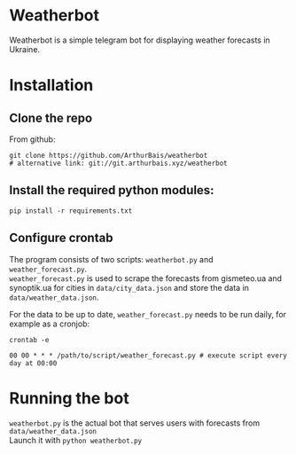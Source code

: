 # Weatherbot
Weatherbot is a simple telegram bot for displaying weather forecasts in Ukraine.  

# Installation
## Clone the repo
From github:

    git clone https://github.com/ArthurBais/weatherbot 
    # alternative link: git://git.arthurbais.xyz/weatherbot
    
    
## Install the required python modules:

    pip install -r requirements.txt
    
## Configure crontab

The program consists of two scripts: `weatherbot.py` and `weather_forecast.py`.  
`weather_forecast.py` is used to scrape the forecasts from gismeteo.ua and 
synoptik.ua for cities in `data/city_data.json` and store the data in
`data/weather_data.json`.  

For the data to be up to date, `weather_forecast.py` needs to be run daily,
for example as a cronjob:

    crontab -e
    
    00 00 * * * /path/to/script/weather_forecast.py # execute script every day at 00:00

# Running the bot
`weatherbot.py` is the actual bot that serves users with forecasts
from `data/weather_data.json`  
Launch it with `python weatherbot.py`
